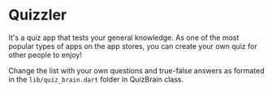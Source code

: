 # Quizzler

It's a quiz app that tests your general knowledge. As one of the most popular types of apps on the app stores, you can create your own quiz for other people to enjoy!

Change the list with your own questions and true-false answers as formated in the `lib/quiz_brain.dart` folder in QuizBrain class.
